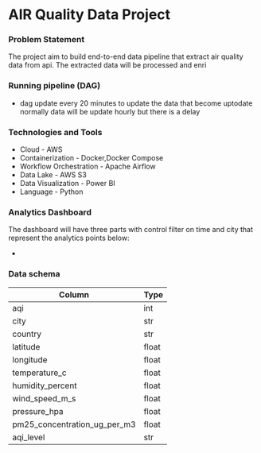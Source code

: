 # AIR Quality Data Project

### Problem Statement
The project aim to build end-to-end data pipeline that extract air quality data from api. The extracted data will be processed and enri

### Running pipeline (DAG)
- dag update every 20 minutes to update the data that become uptodate normally data will be update hourly but there is a delay

### Technologies and Tools
- Cloud - AWS
- Containerization - Docker,Docker Compose
- Workflow Orchestration - Apache Airflow
- Data Lake - AWS S3
- Data Visualization - Power BI
- Language - Python

### Analytics Dashboard
The dashboard will have three parts with control filter on time and city that represent the analytics points below:

- 

### Data schema
| Column | Type | 
|--------|-------------|
| aqi | int |
| city | str |
| country | str |
| latitude | float |
| longitude | float |
| temperature_c | float |
| humidity_percent | float |
| wind_speed_m_s | float |
| pressure_hpa | float |
| pm25_concentration_ug_per_m3 | float |
| aqi_level | str |

